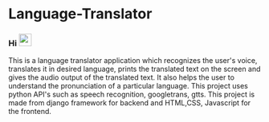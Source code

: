 # Language-Translator
### Hi <img src="https://media.giphy.com/media/hvRJCLFzcasrR4ia7z/giphy.gif" width="25px">
This is a language translator application which recognizes the user's voice, translates it in desired language, prints the translated text on the screen and gives the audio output of the translated text. It also helps the user to understand the pronunciation of a particular language. This project uses python API's such as speech recognition, googletrans, gtts. This project is made from django framework for backend and HTML,CSS, Javascript for the frontend.
